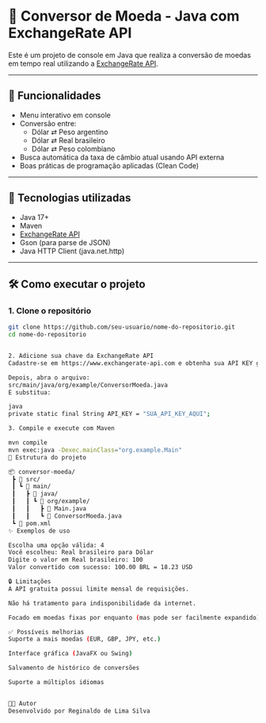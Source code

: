# 💱 Conversor de Moeda - Java com ExchangeRate API

Este é um projeto de console em Java que realiza a conversão de moedas em tempo real utilizando a [ExchangeRate API](https://www.exchangerate-api.com/).

---

## 🚀 Funcionalidades

- Menu interativo em console
- Conversão entre:
  - Dólar ⇄ Peso argentino
  - Dólar ⇄ Real brasileiro
  - Dólar ⇄ Peso colombiano
- Busca automática da taxa de câmbio atual usando API externa
- Boas práticas de programação aplicadas (Clean Code)

---

## 🧰 Tecnologias utilizadas

- Java 17+
- Maven
- [ExchangeRate API](https://www.exchangerate-api.com/)
- Gson (para parse de JSON)
- Java HTTP Client (java.net.http)

---

## 🛠️ Como executar o projeto

### 1. Clone o repositório

```bash
git clone https://github.com/seu-usuario/nome-do-repositorio.git
cd nome-do-repositorio


2. Adicione sua chave da ExchangeRate API
Cadastre-se em https://www.exchangerate-api.com e obtenha sua API KEY gratuita.

Depois, abra o arquivo:
src/main/java/org/example/ConversorMoeda.java
E substitua:

java
private static final String API_KEY = "SUA_API_KEY_AQUI";

3. Compile e execute com Maven

mvn compile
mvn exec:java -Dexec.mainClass="org.example.Main"
📂 Estrutura do projeto

📦 conversor-moeda/
 ┣ 📁 src/
 ┃ ┗ 📁 main/
 ┃   ┣ 📁 java/
 ┃   ┃ ┗ 📁 org/example/
 ┃   ┃   ┣ 📄 Main.java
 ┃   ┃   ┗ 📄 ConversorMoeda.java
 ┗ 📄 pom.xml
✨ Exemplos de uso

Escolha uma opção válida: 4
Você escolheu: Real brasileiro para Dólar
Digite o valor em Real brasileiro: 100
Valor convertido com sucesso: 100.00 BRL = 18.23 USD

🔒 Limitações
A API gratuita possui limite mensal de requisições.

Não há tratamento para indisponibilidade da internet.

Focado em moedas fixas por enquanto (mas pode ser facilmente expandido).

✅ Possíveis melhorias
Suporte a mais moedas (EUR, GBP, JPY, etc.)

Interface gráfica (JavaFX ou Swing)

Salvamento de histórico de conversões

Suporte a múltiplos idiomas


👨‍💻 Autor
Desenvolvido por Reginaldo de Lima Silva
